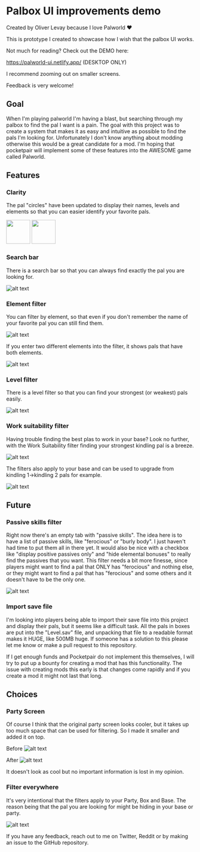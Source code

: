 # Palbox UI improvements demo

Created by Oliver Levay because I love Palworld ❤️

This is prototype I created to showcase how I wish that the palbox UI works.

Not much for reading? Check out the DEMO here:

https://palworld-ui.netlify.app/ (DESKTOP ONLY)

I recommend zooming out on smaller screens.

Feedback is very welcome!

## Goal

When I'm playing palworld I'm having a blast, but searching through my palbox to find the pal I want is a pain. The goal with this project was to create a system that makes it as easy and intuitive as possible to find the pals I'm looking for. Unfortunately I don't know anything about modding otherwise this would be a great candidate for a mod. I'm hoping that pocketpair will implement some of these features into the AWESOME game called Palworld.

## Features

### Clarity

The pal "circles" have been updated to display their names, levels and elements so that you can easier identify your favorite pals.

<img
 height="64"
 src="public/readme/foxsparks.png" />
<img
 height="64"
 src="public/readme/jormun.png" />

### Search bar

There is a search bar so that you can always find exactly the pal you are looking for.

![alt text](public/readme/search.png)

### Element filter

You can filter by element, so that even if you don't remember the name of your favorite pal you can still find them.

![alt text](public/readme/elements1.png)

If you enter two different elements into the filter, it shows pals that have both elements.

![alt text](public/readme/elements2.png)

### Level filter

There is a level filter so that you can find your strongest (or weakest) pals easily.

![alt text](public/readme/image.png)

### Work suitability filter

Having trouble finding the best plas to work in your base? Look no further, with the Work Suitability filter finding your strongest kindling pal is a breeze. 

![alt text](public/readme/image-1.png)

The filters also apply to your base and can be used to upgrade from kindling 1->kindling 2 pals for example.

![alt text](public/readme/image-2.png)

## Future

### Passive skills filter

Right now there's an empty tab with "passive skills". The idea here is to have a list of passive skills, like "ferocious" or "burly body". I just haven't had time to put them all in there yet. It would also be nice with a checkbox like "display positive passives only" and "hide elemental bonuses" to really find the passives that you want. This filter needs a bit more finesse, since players might want to find a pal that ONLY has "ferocious" and nothing else, or they might want to find a pal that has "ferocious" and some others and it doesn't have to be the only one. 

![alt text](public/readme/image-3.png)

### Import save file

I'm looking into players being able to import their save file into this project and display their pals, but it seems like a difficult task. All the pals in boxes are put into the "Level.sav" file, and unpacking that file to a readable format makes it HUGE, like 500MB huge. If someone has a solution to this please let me know or make a pull request to this repository.

If I get enough funds and Pocketpair do not implement this themselves, I will try to put up a bounty for creating a mod that has this functionality. The issue with creating mods this early is that changes come rapidly and if you create a mod it might not last that long.

## Choices

### Party Screen

Of course I think that the original party screen looks cooler, but it takes up too much space that can be used for filtering. So I made it smaller and added it on top.

Before
![alt text](public/readme/image-4.png)

After
![alt text](public/readme/image-5.png)

It doesn't look as cool but no important information is lost in my opinion.

### Filter everywhere

It's very intentional that the filters apply to your Party, Box and Base. The reason being that the pal you are looking for might be hiding in your base or party. 

![alt text](public/readme/image-6.png)

If you have any feedback, reach out to me on Twitter, Reddit or by making an issue to the GitHub repository.